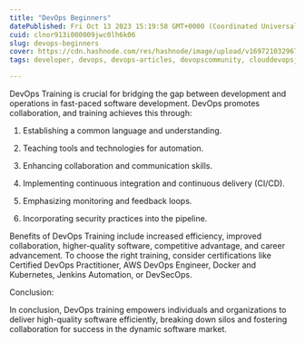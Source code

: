 ```yaml
---
title: "DevOps Beginners"
datePublished: Fri Oct 13 2023 15:19:58 GMT+0000 (Coordinated Universal Time)
cuid: clnor913i000009jwc0lh6k06
slug: devops-beginners
cover: https://cdn.hashnode.com/res/hashnode/image/upload/v1697210329676/00922b88-a0e3-4f40-808c-87154e40751a.jpeg
tags: developer, devops, devops-articles, devopscommunity, clouddevopsjourney

---
```


DevOps Training is crucial for bridging the gap between development and operations in fast-paced software development. DevOps promotes collaboration, and training achieves this through:

1. Establishing a common language and understanding.
    
2. Teaching tools and technologies for automation.
    
3. Enhancing collaboration and communication skills.
    
4. Implementing continuous integration and continuous delivery (CI/CD).
    
5. Emphasizing monitoring and feedback loops.
    
6. Incorporating security practices into the pipeline.
    

Benefits of DevOps Training include increased efficiency, improved collaboration, higher-quality software, competitive advantage, and career advancement. To choose the right training, consider certifications like Certified DevOps Practitioner, AWS DevOps Engineer, Docker and Kubernetes, Jenkins Automation, or DevSecOps.

Conclusion:

In conclusion, DevOps training empowers individuals and organizations to deliver high-quality software efficiently, breaking down silos and fostering collaboration for success in the dynamic software market.